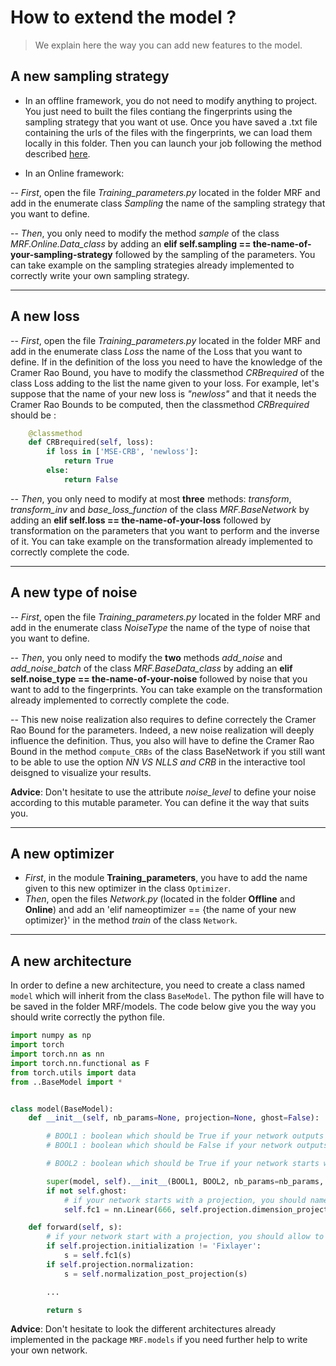# How to extend the model ?


> We explain here the way you can add new features to the model.

## A new sampling strategy

- In an offline framework, you do not need to modify anything to project. You just need to built the files contiang the fingerprints using the sampling strategy that you want ot use. Once you have saved a .txt file containing the urls of the files with the fingerprints, we can load them locally in this folder. Then you can launch your job following the method described [here](https://master_thesis.github.io/docs/build/html/runcode.html).

- In an Online framework:

-- *First*, open the file *Training_parameters.py* located in the folder MRF and add in the enumerate class *Sampling* the name of the sampling strategy that you want to define. 

-- *Then*, you only need to modify the method *sample* of the class *MRF.Online.Data_class* by adding an **elif self.sampling == the-name-of-your-sampling-strategy** followed by the sampling of the parameters. You can take example on the sampling strategies already implemented to correctly write your own sampling strategy.

----

## A new loss

-- *First*, open the file *Training_parameters.py* located in the folder MRF and add in the enumerate class *Loss* the name of the Loss that you want to define. If in the definition of the loss you need to have the knowledge of the Cramer Rao Bound, you have to modify the classmethod *CRBrequired* of the class Loss adding to the list the name given to your loss. For example, let's suppose that the name of your new loss is *"newloss"* and that it needs the Cramer Rao Bounds to be computed, then the classmethod *CRBrequired* should be :

``` python
	@classmethod
	def CRBrequired(self, loss):
		if loss in ['MSE-CRB', 'newloss']:
			return True
		else:
			return False
```

-- *Then*, you only need to modify at most **three** methods: *transform*, *transform_inv* and *base_loss_function* of the class *MRF.BaseNetwork* by adding an **elif self.loss == the-name-of-your-loss** followed by transformation on the parameters that you want to perform and the inverse of it. You can take example on the transformation already implemented to correctly complete the code.

----

## A new type of noise

-- *First*, open the file *Training_parameters.py* located in the folder MRF and add in the enumerate class *NoiseType* the name of the type of noise that you want to define. 

-- *Then*, you only need to modify the **two** methods *add_noise* and *add_noise_batch* of the class *MRF.BaseData_class* by adding an **elif self.noise_type == the-name-of-your-noise** followed by noise that you want to add to the fingerprints. You can take example on the transformation already implemented to correctly complete the code. 

-- This new noise realization also requires to define correctely the Cramer Rao Bound for the parameters. Indeed, a new noise realization will deeply influence the definition. Thus, you also will have to define the Cramer Rao Bound in the method `compute_CRBs` of the class BaseNetwork if you still want to be able to use the option *NN VS NLLS and CRB* in the interactive tool deisgned to visualize your results.

**Advice**: Don't hesitate to use the attribute *noise_level* to define your noise according to this mutable parameter. You can define it the way that suits you.

----



## A new optimizer

- *First*, in the module **Training_parameters**, you have to add the name given to this new optimizer in the class `Optimizer`.
- *Then*, open the files *Network.py* (located in the folder **Offline** and **Online**) and add an 'elif nameoptimizer == {the name of your new optimizer}' in the method *train* of the class `Network`.

----

## A new architecture

In order to define a new architecture, you need to create a class named `model` which will inherit from the class `BaseModel`. The python file will have to be saved in the folder MRF/models. The code below give you the way you should write correctly the python file.

```python
import numpy as np
import torch
import torch.nn as nn
import torch.nn.functional as F
from torch.utils import data
from ..BaseModel import * 


class model(BaseModel):
	def __init__(self, nb_params=None, projection=None, ghost=False):

		# BOOL1 : boolean which should be True if your network outputs all the parameters jointly (i.e. the last layer returns a vector of size equals to the number of parameters learned)
		# BOOL1 : boolean which should be False if your network outputs separately the parameters (e.g. the only layer shared by the different parameters is the first layer and then different architecture are designed for each parameter)

		# BOOL2 : boolean which should be True if your network starts with a projection and False otherwise

		super(model, self).__init__(BOOL1, BOOL2, nb_params=nb_params, projection=projection, ghost=ghost)
		if not self.ghost:
			# if your network starts with a projection, you should name this layer *fc1*
			self.fc1 = nn.Linear(666, self.projection.dimension_projection)

	def forward(self, s):
		# if your network start with a projection, you should allow to normalize the projected signal and to use a fixlayer
		if self.projection.initialization != 'Fixlayer':
			s = self.fc1(s)
		if self.projection.normalization:
			s = self.normalization_post_projection(s)

		...

		return s

```

**Advice**: Don't hesitate to look the different architectures already implemented in the package `MRF.models` if you need further help to write your own network.
